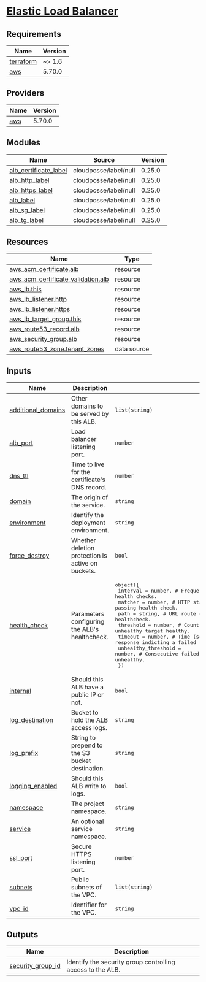 # [Elastic Load Balancer](https://docs.aws.amazon.com/elasticloadbalancing)

<!-- BEGIN_TF_DOCS -->
## Requirements

| Name | Version |
|------|---------|
| <a name="requirement_terraform"></a> [terraform](#requirement\_terraform) | ~> 1.6 |
| <a name="requirement_aws"></a> [aws](#requirement\_aws) | 5.70.0 |

## Providers

| Name | Version |
|------|---------|
| <a name="provider_aws"></a> [aws](#provider\_aws) | 5.70.0 |

## Modules

| Name | Source | Version |
|------|--------|---------|
| <a name="module_alb_certificate_label"></a> [alb\_certificate\_label](#module\_alb\_certificate\_label) | cloudposse/label/null | 0.25.0 |
| <a name="module_alb_http_label"></a> [alb\_http\_label](#module\_alb\_http\_label) | cloudposse/label/null | 0.25.0 |
| <a name="module_alb_https_label"></a> [alb\_https\_label](#module\_alb\_https\_label) | cloudposse/label/null | 0.25.0 |
| <a name="module_alb_label"></a> [alb\_label](#module\_alb\_label) | cloudposse/label/null | 0.25.0 |
| <a name="module_alb_sg_label"></a> [alb\_sg\_label](#module\_alb\_sg\_label) | cloudposse/label/null | 0.25.0 |
| <a name="module_alb_tg_label"></a> [alb\_tg\_label](#module\_alb\_tg\_label) | cloudposse/label/null | 0.25.0 |

## Resources

| Name | Type |
|------|------|
| [aws_acm_certificate.alb](https://registry.terraform.io/providers/hashicorp/aws/5.70.0/docs/resources/acm_certificate) | resource |
| [aws_acm_certificate_validation.alb](https://registry.terraform.io/providers/hashicorp/aws/5.70.0/docs/resources/acm_certificate_validation) | resource |
| [aws_lb.this](https://registry.terraform.io/providers/hashicorp/aws/5.70.0/docs/resources/lb) | resource |
| [aws_lb_listener.http](https://registry.terraform.io/providers/hashicorp/aws/5.70.0/docs/resources/lb_listener) | resource |
| [aws_lb_listener.https](https://registry.terraform.io/providers/hashicorp/aws/5.70.0/docs/resources/lb_listener) | resource |
| [aws_lb_target_group.this](https://registry.terraform.io/providers/hashicorp/aws/5.70.0/docs/resources/lb_target_group) | resource |
| [aws_route53_record.alb](https://registry.terraform.io/providers/hashicorp/aws/5.70.0/docs/resources/route53_record) | resource |
| [aws_security_group.alb](https://registry.terraform.io/providers/hashicorp/aws/5.70.0/docs/resources/security_group) | resource |
| [aws_route53_zone.tenant_zones](https://registry.terraform.io/providers/hashicorp/aws/5.70.0/docs/data-sources/route53_zone) | data source |

## Inputs

| Name | Description | Type | Default | Required |
|------|-------------|------|---------|:--------:|
| <a name="input_additional_domains"></a> [additional\_domains](#input\_additional\_domains) | Other domains to be served by this ALB. | `list(string)` | n/a | yes |
| <a name="input_alb_port"></a> [alb\_port](#input\_alb\_port) | Load balancer listening port. | `number` | n/a | yes |
| <a name="input_dns_ttl"></a> [dns\_ttl](#input\_dns\_ttl) | Time to live for the certificate's DNS record. | `number` | n/a | yes |
| <a name="input_domain"></a> [domain](#input\_domain) | The origin of the service. | `string` | n/a | yes |
| <a name="input_environment"></a> [environment](#input\_environment) | Identify the deployment environment. | `string` | n/a | yes |
| <a name="input_force_destroy"></a> [force\_destroy](#input\_force\_destroy) | Whether deletion protection is active on buckets. | `bool` | n/a | yes |
| <a name="input_health_check"></a> [health\_check](#input\_health\_check) | Parameters configuring the ALB's healthcheck. | <pre>object({<br>    interval            = number, # Frequency (secs) of the health checks.<br>    matcher             = number, # HTTP status code indicating a passing health check.<br>    path                = string, # URL route of the healthcheck.<br>    threshold           = number, # Count before considering an unhealthy target healthy.<br>    timeout             = number, # Time (secs) without a response indicting a failed health check.<br>    unhealthy_threshold = number, # Consecutive failed health checks before considering a target unhealthy.<br>  })</pre> | n/a | yes |
| <a name="input_internal"></a> [internal](#input\_internal) | Should this ALB have a public IP or not. | `bool` | n/a | yes |
| <a name="input_log_destination"></a> [log\_destination](#input\_log\_destination) | Bucket to hold the ALB access logs. | `string` | n/a | yes |
| <a name="input_log_prefix"></a> [log\_prefix](#input\_log\_prefix) | String to prepend to the S3 bucket destination. | `string` | n/a | yes |
| <a name="input_logging_enabled"></a> [logging\_enabled](#input\_logging\_enabled) | Should this ALB write to logs. | `bool` | n/a | yes |
| <a name="input_namespace"></a> [namespace](#input\_namespace) | The project namespace. | `string` | n/a | yes |
| <a name="input_service"></a> [service](#input\_service) | An optional service namespace. | `string` | `null` | no |
| <a name="input_ssl_port"></a> [ssl\_port](#input\_ssl\_port) | Secure HTTPS listening port. | `number` | n/a | yes |
| <a name="input_subnets"></a> [subnets](#input\_subnets) | Public subnets of the VPC. | `list(string)` | n/a | yes |
| <a name="input_vpc_id"></a> [vpc\_id](#input\_vpc\_id) | Identifier for the VPC. | `string` | n/a | yes |

## Outputs

| Name | Description |
|------|-------------|
| <a name="output_security_group_id"></a> [security\_group\_id](#output\_security\_group\_id) | Identify the security group controlling access to the ALB. |
<!-- END_TF_DOCS -->